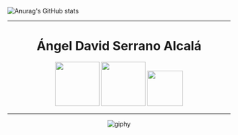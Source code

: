 ![Anurag's GitHub stats](https://github-readme-stats.vercel.app/api?username=David548K&show_icons=true&theme=transparent)

<div align="center">
  
<hr>
  
<div align="center">  
<h1>Ángel David Serrano Alcalá</h1>
<img src="https://cdn.jsdelivr.net/gh/devicons/devicon/icons/html5/html5-original-wordmark.svg" width="100px" height="100px"/>
<img src="https://cdn.jsdelivr.net/gh/devicons/devicon/icons/css3/css3-original-wordmark.svg" width="100px" height="100px"/>
<img src="https://cdn.jsdelivr.net/gh/devicons/devicon/icons/vscode/vscode-original.svg" width="80px" height="80px"/> 
</div>
  
<hr>
  
![giphy](https://github.com/David548K/David548K/assets/91225602/a184440c-d331-48f1-bc10-26d16036415f)
  
</div>
